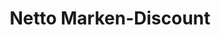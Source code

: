 ---
title: "Netto Marken-Discount"
url: /flensburg/netto-marken-discount-alter-husumer-weg/
shop: Supermarkt
---